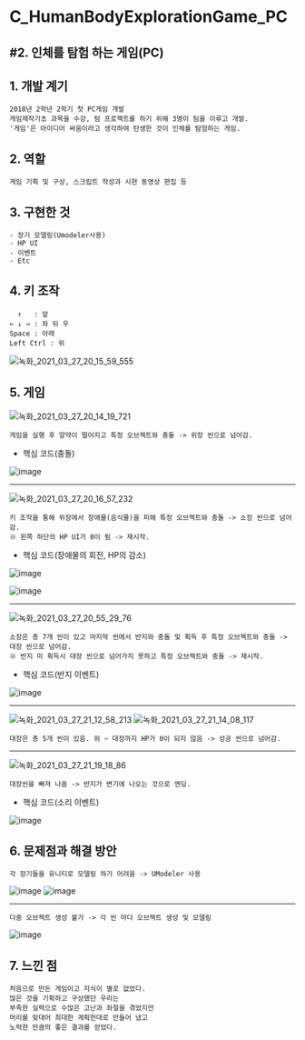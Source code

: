 # C_HumanBodyExplorationGame_PC
## #2. 인체를 탐험 하는 게임(PC)

## 1. 개발 계기

```
2018년 2학년 2학기 첫 PC게임 개발
게임제작기초 과목을 수강, 텀 프로젝트를 하기 위해 3명이 팀을 이루고 개발.
'게임'은 아이디어 싸움이라고 생각하여 탄생한 것이 인체를 탐험하는 게임. 
```

## 2. 역할

```
게임 기획 및 구상, 스크립트 작성과 시현 동영상 편집 등
```

## 3. 구현한 것

```
- 장기 모델링(Umodeler사용)
- HP UI
- 이벤트
- Etc
```

## 4. 키 조작

```
  ↑   : 앞
← ↓ → : 좌 뒤 우
Space : 아래
Left Ctrl : 위
```
![녹화_2021_03_27_20_15_59_555](https://user-images.githubusercontent.com/81169838/112718903-4a74ab80-8f39-11eb-8fe3-733058d8619e.gif)

## 5. 게임
![녹화_2021_03_27_20_14_19_721](https://user-images.githubusercontent.com/81169838/112718868-22854800-8f39-11eb-8e55-eb166f23c3f4.gif)
```
게임을 실행 후 알약이 떨어지고 특정 오브젝트와 충돌 -> 위장 씬으로 넘어감.
```
* 핵심 코드(충돌)

![image](https://user-images.githubusercontent.com/81169838/112719100-56ad3880-8f3a-11eb-8578-31582b71726a.png)

--------------------------------------------------------------------------------------------------------------------------------------------------------------------------------

![녹화_2021_03_27_20_16_57_232](https://user-images.githubusercontent.com/81169838/112718930-6ed08800-8f39-11eb-9e6b-4a7a806bf23f.gif)
```
키 조작을 통해 위장에서 장애물(음식물)을 피해 특정 오브젝트와 충돌 -> 소장 씬으로 넘어감.
※ 왼쪽 하단의 HP UI가 0이 됨 -> 재시작.
```
* 핵심 코드(장애물의 회전, HP의 감소)

![image](https://user-images.githubusercontent.com/81169838/112719415-3b432d00-8f3c-11eb-9fa5-f8d1652a431c.png)

![image](https://user-images.githubusercontent.com/81169838/112719706-8f024600-8f3d-11eb-948a-e4315c4b5043.png)

--------------------------------------------------------------------------------------------------------------------------------------------------------------------------------

![녹화_2021_03_27_20_55_29_76](https://user-images.githubusercontent.com/81169838/112719934-ed7bf400-8f3e-11eb-8235-3e70c9d2822f.gif)
```
소장은 총 7개 씬이 있고 마지막 씬에서 반지와 충돌 및 획득 후 특정 오브젝트와 충돌 -> 대장 씬으로 넘어감.
※ 반지 미 획득시 대장 씬으로 넘어가지 못하고 특정 오브젝트와 충돌 -> 재시작.
```
* 핵심 코드(반지 이벤트)

![image](https://user-images.githubusercontent.com/81169838/112720245-7e070400-8f40-11eb-8dce-46e6e98dbb88.png)

--------------------------------------------------------------------------------------------------------------------------------------------------------------------------------

![녹화_2021_03_27_21_12_58_213](https://user-images.githubusercontent.com/81169838/112720377-49477c80-8f41-11eb-832c-759954f56172.gif)
![녹화_2021_03_27_21_14_08_117](https://user-images.githubusercontent.com/81169838/112720397-6aa86880-8f41-11eb-8e10-24041f63d7ca.gif)
```
대장은 총 5개 씬이 있음. 위 ~ 대장까지 HP가 0이 되지 않음 -> 성공 씬으로 넘어감.
```

--------------------------------------------------------------------------------------------------------------------------------------------------------------------------------

![녹화_2021_03_27_21_19_18_86](https://user-images.githubusercontent.com/81169838/112720522-45682a00-8f42-11eb-89fb-ad3066240915.gif)
```
대장씬을 빠져 나옴 -> 반지가 변기에 나오는 것으로 엔딩.
```
* 핵심 코드(소리 이벤트)

![image](https://user-images.githubusercontent.com/81169838/112720635-e48d2180-8f42-11eb-85f3-413f41d3bae8.png)

## 6. 문제점과 해결 방안
```
각 장기들을 유니티로 모델링 하기 어려움 -> UModeler 사용 
```
![image](https://user-images.githubusercontent.com/81169838/112720716-60876980-8f43-11eb-851b-fd4bca58d775.png)
![image](https://user-images.githubusercontent.com/81169838/112720821-0b982300-8f44-11eb-836f-2941800ee972.png)

--------------------------------------------------------------------------------------------------------------------------------------------------------------------------------

```
다중 오브젝트 생성 불가 -> 각 씬 마다 오브젝트 생성 및 모델링
```
![image](https://user-images.githubusercontent.com/81169838/112720885-49954700-8f44-11eb-9d22-af560414a2c4.png)

## 7. 느낀 점
```
처음으로 만든 게임이고 지식이 별로 없었다.
많은 것을 기획하고 구상했던 우리는
부족한 실력으로 수많은 고난과 좌절을 겪었지만
머리를 맞대어 최대한 계획한대로 만들어 냈고
노력한 만큼의 좋은 결과를 얻었다.
```
